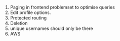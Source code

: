 1. Paging in frontend problemset to optimise queries
2. Edit profile options.
3. Protected routing
4. Deletion
5. unique usernames should only be there
6. AWS
